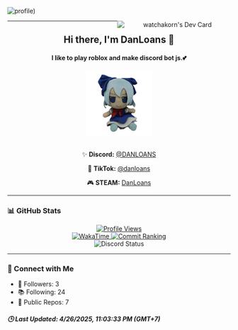 ![profile)](https://github.com/DANLOANS/DANLOANS/blob/main/images/wa1.gif)

<div align="center">
<a href="https://app.daily.dev/wk18k"><img src="https://api.daily.dev/devcards/v2/R4A9vwYuZaODReN8yI9ca.png?type=default&r=68e" width="256"
      align="right" alt="watchakorn's Dev Card"/></a>
</div>
<p>

---

<h2 align="center">Hi there, I'm <b>DanLoans</b> 👋</h2>
<h4 align="center">I like to play roblox and make discord bot js.💕</h4>

<div align="center">
  <img align="center" src="https://github.com/DANLOANS/DANLOANS/blob/main/images/wa2.gif" height="150" alt="Touhou" />
</div>

<br />

<div align="center">
  <p>✨ <b>Discord:</b> <a href='https://discord.com/users/600994658641772544'>@DANLOANS</a></p>
  <p>📼 <b>TikTok:</b> <a href='https://www.tiktok.com/@_danloans_'>@danloans</a></p>
  <p>🎮 <b>STEAM:</b> <a href='https://steamcommunity.com/profiles/76561198412364874'>DanLoans</a></p>
</div>

---

### 📊 GitHub Stats

<div align="center">
  <a href="#">
    <img alt='Profile Views' src='https://moe-counter.glitch.me/get/@DANLOANS?theme=moebooru' />
  </a>
  <br />
  <a href='https://wakatime.com/@DANLOANS'>
    <img alt='WakaTime' src='https://wakatime.com/badge/user/53bd057b-5c78-4742-81b1-3b7a11f050d0.svg' />
  </a>
  <a href='https://user-badge.committers.top/thailand/DanLoans'>
    <img alt='Commit Ranking' src='https://user-badge.committers.top/thailand/DanLoans.svg' />
  </a>
</div>

<div align="center">
  <img alt='Discord Status' src='https://lanyard.cnrad.dev/api/600994658641772544' />
</div>

---

### 🔗 Connect with Me

<ul>
  <li>🌟 Followers: 3</li>
  <li>📚 Following: 24</li>
  <li>📂 Public Repos: 7</li>
</ul>

<h5><i>🕒 Last Updated: 4/26/2025, 11:03:33 PM (GMT+7)</i></h5>
